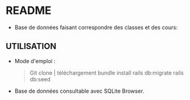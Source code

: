 # README

- Base de données faisant correspondre des classes et des cours:

## UTILISATION
- Mode d'emploi :
	> Git clone | téléchargement
	> bundle install
	> rails db:migrate
	> rails db:seed

- Base de données consultable avec SQLite Browser.